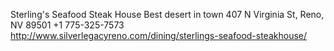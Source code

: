 Sterling's Seafood Steak House
Best desert in town
407 N Virginia St, Reno, NV 89501
+1 775-325-7573
http://www.silverlegacyreno.com/dining/sterlings-seafood-steakhouse/


